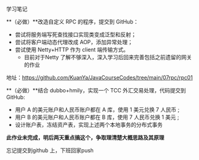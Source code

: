 学习笔记



**（必做）**改造自定义 RPC 的程序，提交到 GitHub：

- 尝试将服务端写死查找接口实现类变成泛型和反射；
- 尝试将客户端动态代理改成 AOP，添加异常处理；
- 尝试使用 Netty+HTTP 作为 client 端传输方式。
  - 目前对于Netty 了解不够深入，深入学习后回来完善包括之前遗留的网关的作业


地址：https://github.com/KuanYa/JavaCourseCodes/tree/main/07rpc/rpc01



**（必做）**结合 dubbo+hmily，实现一个 TCC 外汇交易处理，代码提交到 GitHub:

- 用户 A 的美元账户和人民币账户都在 A 库，使用 1 美元兑换 7 人民币 ;
- 用户 B 的美元账户和人民币账户都在 B 库，使用 7 人民币兑换 1 美元 ;
- 设计账户表，冻结资产表，实现上述两个本地事务的分布式事务

**此作业未完成，明后两天重点搞这个，争取理清楚大概思路及其原理**

忘记提交到github 上，下班回家push
